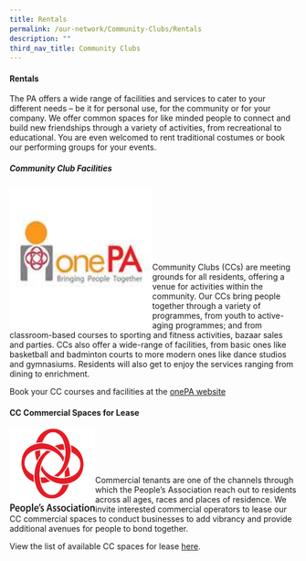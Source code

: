 ```yaml
---
title: Rentals
permalink: /our-network/Community-Clubs/Rentals
description: ""
third_nav_title: Community Clubs
---
```

#### Rentals

The PA offers a wide range of facilities and services to cater to your different needs – be it for personal use, for the community or for your company. We offer common spaces for like minded people to connect and build new friendships through a variety of activities, from recreational to educational. You are even welcomed to rent traditional costumes or book our performing groups for your events.

##### Community Club Facilities

<img style="height:250px;width:250px"  align="left" src="/images/Our%20Network/Community%20Club/onepalogo.jpg"><br><br><br><br><br><br><br>

Community Clubs (CCs) are meeting grounds for all residents, offering a venue for activities within the community. Our CCs bring people together through a variety of programmes, from youth to active-aging programmes; and from classroom-based courses to sporting and fitness activities, bazaar sales and parties. CCs also offer a wide-range of facilities, from basic ones like basketball and badminton courts to more modern ones like dance studios and gymnasiums. Residents will also get to enjoy the services ranging from dining to enrichment.

Book your CC courses and facilities at the [onePA website]()

#### CC Commercial Spaces for Lease
<img style="height:150px;width:150px"  align="left" src="/images/PA%20Logo%202015%20(PNG).png"><br><br><br><br>
		 

Commercial tenants are one of the channels through which the People’s Association reach out to residents across all ages, races and places of residence. We invite interested commercial operators to lease our CC commercial spaces to conduct businesses to add vibrancy and provide additional avenues for people to bond together.

View the list of available CC spaces for lease [here]().